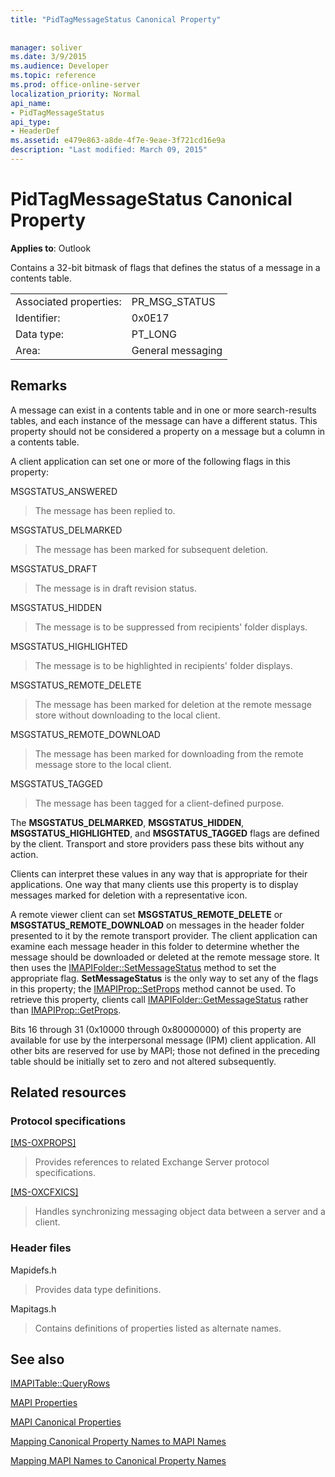```yaml
---
title: "PidTagMessageStatus Canonical Property"
 
 
manager: soliver
ms.date: 3/9/2015
ms.audience: Developer
ms.topic: reference
ms.prod: office-online-server
localization_priority: Normal
api_name:
- PidTagMessageStatus
api_type:
- HeaderDef
ms.assetid: e479e863-a8de-4f7e-9eae-3f721cd16e9a
description: "Last modified: March 09, 2015"
---
```


# PidTagMessageStatus Canonical Property

  
  
**Applies to**: Outlook 
  
Contains a 32-bit bitmask of flags that defines the status of a message in a contents table. 
  
|||
|:-----|:-----|
|Associated properties:  <br/> |PR_MSG_STATUS  <br/> |
|Identifier:  <br/> |0x0E17  <br/> |
|Data type:  <br/> |PT_LONG  <br/> |
|Area:  <br/> |General messaging  <br/> |
   
## Remarks

A message can exist in a contents table and in one or more search-results tables, and each instance of the message can have a different status. This property should not be considered a property on a message but a column in a contents table. 
  
A client application can set one or more of the following flags in this property: 
  
MSGSTATUS_ANSWERED 
  
> The message has been replied to. 
    
MSGSTATUS_DELMARKED 
  
> The message has been marked for subsequent deletion. 
    
MSGSTATUS_DRAFT 
  
> The message is in draft revision status. 
    
MSGSTATUS_HIDDEN 
  
> The message is to be suppressed from recipients' folder displays. 
    
MSGSTATUS_HIGHLIGHTED 
  
> The message is to be highlighted in recipients' folder displays. 
    
MSGSTATUS_REMOTE_DELETE 
  
> The message has been marked for deletion at the remote message store without downloading to the local client. 
    
MSGSTATUS_REMOTE_DOWNLOAD 
  
> The message has been marked for downloading from the remote message store to the local client. 
    
MSGSTATUS_TAGGED 
  
> The message has been tagged for a client-defined purpose.
    
The **MSGSTATUS_DELMARKED**, **MSGSTATUS_HIDDEN**, **MSGSTATUS_HIGHLIGHTED**, and **MSGSTATUS_TAGGED** flags are defined by the client. Transport and store providers pass these bits without any action. 
  
Clients can interpret these values in any way that is appropriate for their applications. One way that many clients use this property is to display messages marked for deletion with a representative icon. 
  
A remote viewer client can set **MSGSTATUS_REMOTE_DELETE** or **MSGSTATUS_REMOTE_DOWNLOAD** on messages in the header folder presented to it by the remote transport provider. The client application can examine each message header in this folder to determine whether the message should be downloaded or deleted at the remote message store. It then uses the [IMAPIFolder::SetMessageStatus](imapifolder-setmessagestatus.md) method to set the appropriate flag. **SetMessageStatus** is the only way to set any of the flags in this property; the [IMAPIProp::SetProps](imapiprop-setprops.md) method cannot be used. To retrieve this property, clients call [IMAPIFolder::GetMessageStatus](imapifolder-getmessagestatus.md) rather than [IMAPIProp::GetProps](imapiprop-getprops.md).
  
Bits 16 through 31 (0x10000 through 0x80000000) of this property are available for use by the interpersonal message (IPM) client application. All other bits are reserved for use by MAPI; those not defined in the preceding table should be initially set to zero and not altered subsequently. 
  
## Related resources

### Protocol specifications

[[MS-OXPROPS]](http://msdn.microsoft.com/library/f6ab1613-aefe-447d-a49c-18217230b148%28Office.15%29.aspx)
  
> Provides references to related Exchange Server protocol specifications.
    
[[MS-OXCFXICS]](http://msdn.microsoft.com/library/b9752f3d-d50d-44b8-9e6b-608a117c8532%28Office.15%29.aspx)
  
> Handles synchronizing messaging object data between a server and a client.
    
### Header files

Mapidefs.h
  
> Provides data type definitions.
    
Mapitags.h
  
> Contains definitions of properties listed as alternate names.
    
## See also



[IMAPITable::QueryRows](imapitable-queryrows.md)


[MAPI Properties](mapi-properties.md)
  
[MAPI Canonical Properties](mapi-canonical-properties.md)
  
[Mapping Canonical Property Names to MAPI Names](mapping-canonical-property-names-to-mapi-names.md)
  
[Mapping MAPI Names to Canonical Property Names](mapping-mapi-names-to-canonical-property-names.md)

